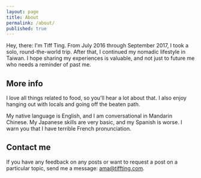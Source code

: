 ```yaml
---
layout: page
title: About
permalink: /about/
published: true
---
```


Hey, there: I'm Tiff Ting. From July 2016 through September 2017, I took a solo, round-the-world trip. After that, I continued my nomadic lifestyle in Taiwan. I hope sharing my experiences is valuable, and not just to future me who needs a reminder of past me.

## More info

I love all things related to food, so you'll hear a lot about that. I also enjoy hanging out with locals and going off the beaten path.

My native language is English, and I am conversational in Mandarin Chinese. My Japanese skills are very basic, and my Spanish is worse. I warn you that I have terrible French pronunciation.

## Contact me

If you have any feedback on any posts or want to request a post on a particular topic, send me a message: [ama@tiffting.com](mailto:ama@tiffting.com).
